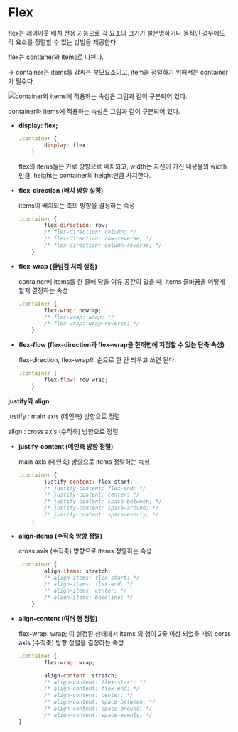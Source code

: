 # **Flex**

flex는 레이아웃 배치 전용 기능으로 각 요소의 크기가 불분명하거나 동적인 경우에도 각 요소를 정렬할 수 있는 방법을 제공한다.

flex는 container와 items로 나뉜다.

→ container는 items를 감싸는 부모요소이고, item을 정렬하기 위해서는 container가 필수다.

![container와 items에 적용하는 속성은 그림과 같이 구분되어 있다.](https://s3-us-west-2.amazonaws.com/secure.notion-static.com/831cee87-9789-44b9-8705-800245d46f85/Untitled.png)

container와 items에 적용하는 속성은 그림과 같이 구분되어 있다.

- **display: flex;**
    
    ```jsx
    .container {
    		display: flex;
    	}
    ```
    
    flex의 items들은 가로 방향으로 배치되고, width는 자신이 가진 내용물의 width만큼, height는 container의 height만큼 차지한다.
    

- **flex-direction (배치 방향 설정)**
    
    items이 배치되는 축의 방향을 결정하는 속성
    
    ```jsx
    .container {
    		flex-direction: row;
    		/* flex-direction: column; */
    		/* flex-direction: row-reverse; */
    		/* flex-direction: column-reverse; */
    	}
    ```
    
- **flex-wrap (줄넘김 처리 설정)**
    
    container에 items를 한 줄에 담을 여유 공간이 없을 때, items 줄바꿈을 어떻게 할지 결정하는 속성
    
    ```jsx
    .container {
    		flex-wrap: nowrap;
    		/* flex-wrap: wrap; */
    		/* flex-wrap: wrap-reverse; */
    	}
    ```
    
- **flex-flow (flex-direction과 flex-wrap을 한꺼번에 지정할 수 있는 단축 속성)**
    
    flex-direction, flex-wrap의 순으로 한 칸 띄우고 쓰면 된다.
    
    ```jsx
    .container {
    		flex-flow: row wrap;
    	}
    ```
    

**justify와 align**

justify : main axis (메인축) 방향으로 정렬

align : cross axis (수직축) 방향으로 정렬

- **justify-content (메인축 방향 정렬)**
    
    main axis (메인축) 방향으로 items 정렬하는 속성
    
    ```jsx
    .container {
    		justify-content: flex-start;
    		/* justify-content: flex-end; */
    		/* justify-content: center; */
    		/* justify-content: space-between; */
    		/* justify-content: space-around; */
    		/* justify-content: space-evenly; */
    	}
    ```
    
- **align-items (수직축 방향 정렬)**
    
    cross axis (수직축) 방향으로 items 정렬하는 속성
    
    ```jsx
    .container {
    		align-items: stretch;
    		/* align-items: flex-start; */
    		/* align-items: flex-end; */
    		/* align-items: center; */
    		/* align-items: baseline; */
    	}
    ```
    
- **align-content (여러 행 정렬)**
    
    flex-wrap: wrap; 이 설정된 상태에서 items 의 행이 2줄 이상 되었을 때의 corss axis (수직축) 방향 정렬을 결정하는 속성
    
    ```jsx
    .container {
    		flex-wrap: wrap;
    
    		align-content: stretch;
    		/* align-content: flex-start; */
    		/* align-content: flex-end; */
    		/* align-content: center; */
    		/* align-content: space-between; */
    		/* align-content: space-around; */
    		/* align-content: space-evenly; */
    }
    ```
